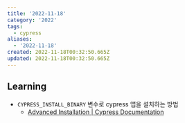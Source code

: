 ```yaml
---
title: '2022-11-18'
category: '2022'
tags:
  - cypress
aliases:
  - '2022-11-18'
created: 2022-11-18T00:32:50.665Z
updated: 2022-11-18T00:32:50.665Z
---
```


## Learning

- `CYPRESS_INSTALL_BINARY` 변수로 cypress 앱을 설치하는 방법
  - [Advanced Installation | Cypress Documentation](https://docs.cypress.io/guides/references/advanced-installation#Install-binary)
